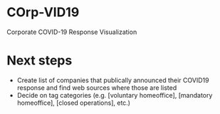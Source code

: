 # COrp-VID19
Corporate COVID-19 Response Visualization

# Next steps
- Create list of companies that publically announced their COVID19 response and find web sources where those are listed
- Decide on tag categories (e.g. [voluntary homeoffice], [mandatory homeoffice], [closed operations], etc.) 
